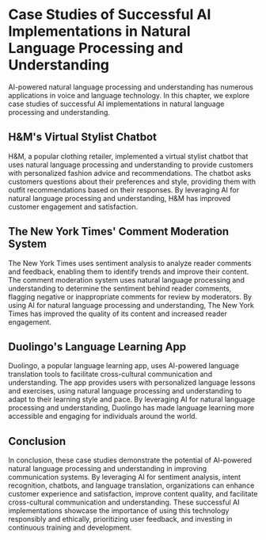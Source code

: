 Case Studies of Successful AI Implementations in Natural Language Processing and Understanding
=====================================================================================================================================================================

AI-powered natural language processing and understanding has numerous applications in voice and language technology. In this chapter, we explore case studies of successful AI implementations in natural language processing and understanding.

H\&M's Virtual Stylist Chatbot
------------------------------

H\&M, a popular clothing retailer, implemented a virtual stylist chatbot that uses natural language processing and understanding to provide customers with personalized fashion advice and recommendations. The chatbot asks customers questions about their preferences and style, providing them with outfit recommendations based on their responses. By leveraging AI for natural language processing and understanding, H\&M has improved customer engagement and satisfaction.

The New York Times' Comment Moderation System
---------------------------------------------

The New York Times uses sentiment analysis to analyze reader comments and feedback, enabling them to identify trends and improve their content. The comment moderation system uses natural language processing and understanding to determine the sentiment behind reader comments, flagging negative or inappropriate comments for review by moderators. By using AI for natural language processing and understanding, The New York Times has improved the quality of its content and increased reader engagement.

Duolingo's Language Learning App
--------------------------------

Duolingo, a popular language learning app, uses AI-powered language translation tools to facilitate cross-cultural communication and understanding. The app provides users with personalized language lessons and exercises, using natural language processing and understanding to adapt to their learning style and pace. By leveraging AI for natural language processing and understanding, Duolingo has made language learning more accessible and engaging for individuals around the world.

Conclusion
----------

In conclusion, these case studies demonstrate the potential of AI-powered natural language processing and understanding in improving communication systems. By leveraging AI for sentiment analysis, intent recognition, chatbots, and language translation, organizations can enhance customer experience and satisfaction, improve content quality, and facilitate cross-cultural communication and understanding. These successful AI implementations showcase the importance of using this technology responsibly and ethically, prioritizing user feedback, and investing in continuous training and development.
